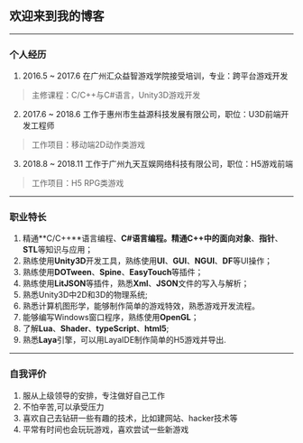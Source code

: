 ## 欢迎来到我的博客
----
### 个人经历
1. 2016.5 ~ 2017.6 在广州汇众益智游戏学院接受培训，专业：跨平台游戏开发
>主修课程：C/C++与C#语言，Unity3D游戏开发
2. 2017.6 ~ 2018.6 工作于惠州市生益源科技发展有限公司，职位：U3D前端开发工程师 
>工作项目：移动端2D动作类游戏
3. 2018.8 ~ 2018.11 工作于广州九天互娱网络科技有限公司，职位：H5游戏前端
>工作项目：H5 RPG类游戏

*****
### 职业特长
1. 精通**C/C++**语言编程、**C#**语言编程。精通C++中的**面向对象**、**指针**、**STL**等知识与应用；
2. 熟练使用**Unity3D**开发工具，熟练使用**UI**、**GUI**、**NGUI**、**DF**等UI操作；
3. 熟练使用**DOTween**、**Spine**、**EasyTouch**等插件；
4. 熟练使用**LitJSON**等插件，熟悉**Xml**、**JSON**文件的写入与解析；
5. 熟悉Unity3D中2D和3D的物理系统;
6. 熟悉计算机图形学，能够制作简单的游戏特效，熟悉游戏开发流程。
7. 能够编写Windows窗口程序，熟练使用**OpenGL**；
8. 了解**Lua**、**Shader**、**typeScript**、**html5**;
9. 熟悉**Laya**引擎，可以用LayaIDE制作简单的H5游戏并导出.

*****
### 自我评价
1. 服从上级领导的安排，专注做好自己工作
2. 不怕辛苦,可以承受压力
3. 喜欢自己去钻研一些有趣的技术，比如建网站、hacker技术等
4. 平常有时间也会玩玩游戏，喜欢尝试一些新游戏
